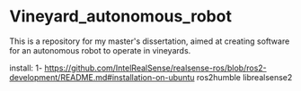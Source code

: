 # Vineyard_autonomous_robot
This is a repository for my master's dissertation, aimed at creating software for an autonomous robot to operate in vineyards.

install:
1- https://github.com/IntelRealSense/realsense-ros/blob/ros2-development/README.md#installation-on-ubuntu
ros2humble
librealsense2


